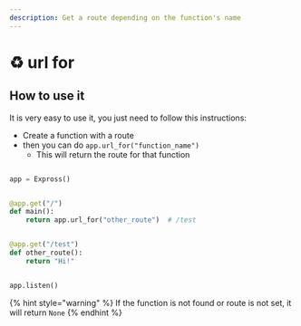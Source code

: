 ```yaml
---
description: Get a route depending on the function's name
---
```


# ♻️ url for

## How to use it

It is very easy to use it, you just need to follow this instructions:

* Create a function with a route
* then you can do `app.url_for("function_name")` 
  * This will return the route for that function

```python

app = Expross()


@app.get("/")
def main():
    return app.url_for("other_route")  # /test


@app.get("/test")
def other_route():
    return "Hi!"


app.listen()
```

{% hint style="warning" %}
If the function is not found or route is not set, it will return `None`
{% endhint %}

